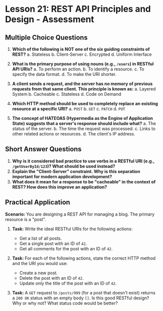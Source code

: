 # Lesson 21: REST API Principles and Design - Assessment

## Multiple Choice Questions

1.  **Which of the following is NOT one of the six guiding constraints of REST?**
    a.  Stateless
    b.  Client-Server
    c.  Encrypted
    d.  Uniform Interface

2.  **What is the primary purpose of using nouns (e.g., `/users`) in RESTful API URIs?**
    a.  To perform an action.
    b.  To identify a resource.
    c.  To specify the data format.
    d.  To make the URI shorter.

3.  **A client sends a request, and the server has no memory of previous requests from that same client. This principle is known as:**
    a.  Layered System
    b.  Cacheable
    c.  Stateless
    d.  Code on Demand

4.  **Which HTTP method should be used to completely replace an existing resource at a specific URI?**
    a.  `POST`
    b.  `GET`
    c.  `PATCH`
    d.  `PUT`

5.  **The concept of HATEOAS (Hypermedia as the Engine of Application State) suggests that a server's response should include what?**
    a.  The status of the server.
    b.  The time the request was processed.
    c.  Links to other related actions or resources.
    d.  The client's IP address.

## Short Answer Questions

1.  **Why is it considered bad practice to use verbs in a RESTful URI (e.g., `/getUserById/123`)? What should be used instead?**
2.  **Explain the "Client-Server" constraint. Why is this separation important for modern application development?**
3.  **What does it mean for a response to be "cacheable" in the context of REST? How does this improve an application?**

## Practical Application

**Scenario:** You are designing a REST API for managing a blog. The primary resource is a "post".

1.  **Task:** Write the ideal RESTful URIs for the following actions:
    -   Get a list of all posts.
    -   Get a single post with an ID of `42`.
    -   Get all comments for the post with an ID of `42`.

2.  **Task:** For each of the following actions, state the correct HTTP method and the URI you would use:
    -   Create a new post.
    -   Delete the post with an ID of `42`.
    -   Update only the title of the post with an ID of `42`.

3.  **Task:** A `GET` request to `/posts/999` (for a post that doesn't exist) returns a `200 OK` status with an empty body `[]`. Is this good RESTful design? Why or why not? What status code would be better?